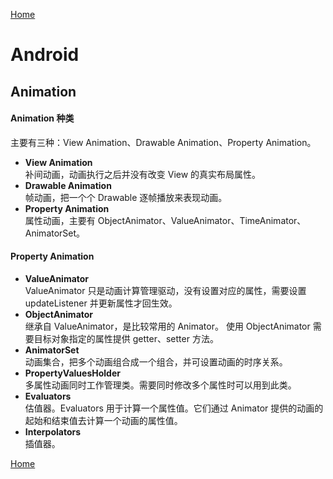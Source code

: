 [Home](../../README.md)

# Android

## Animation

#### Animation 种类
主要有三种：View Animation、Drawable Animation、Property Animation。
- **View Animation**<br>
补间动画，动画执行之后并没有改变 View 的真实布局属性。
- **Drawable Animation**<br>
帧动画，把一个个 Drawable 逐帧播放来表现动画。
- **Property Animation**<br>
属性动画，主要有 ObjectAnimator、ValueAnimator、TimeAnimator、AnimatorSet。

#### Property Animation
- **ValueAnimator**<br>
ValueAnimator 只是动画计算管理驱动，没有设置对应的属性，需要设置 updateListener 并更新属性才回生效。
- **ObjectAnimator**<br>
继承自 ValueAnimator，是比较常用的 Animator。
使用 ObjectAnimator 需要目标对象指定的属性提供 getter、setter 方法。
- **AnimatorSet**<br>
动画集合，把多个动画组合成一个组合，并可设置动画的时序关系。
- **PropertyValuesHolder**<br>
多属性动画同时工作管理类。需要同时修改多个属性时可以用到此类。
- **Evaluators**<br>
估值器。Evaluators 用于计算一个属性值。它们通过 Animator 提供的动画的起始和结束值去计算一个动画的属性值。
- **Interpolators**<br>
插值器。



[Home](../../README.md)